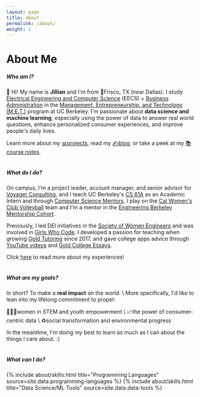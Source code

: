 ```yaml
---
layout: page
title: about
permalink: /about/
weight: 1
---
```


# **About Me**
<!-- :wave: -->
##### **Who am I?**
:wave: Hi! My name is **Jillian** and I'm from 📍Frisco, TX (near Dallas). I study [Electrical Engineering and Computer Science](https://eecs.berkeley.edu/) (EECS) + [Business Administration](https://haas.berkeley.edu/) in the [Management, Entrepreneurship, and Technology (M.E.T.)](https://met.berkeley.edu/) program at UC Berkeley. I'm passionate about **data science and machine learning**, especially using the power of data to answer real world questions, enhance personalized consumer experiences, and improve people's daily lives. 

Learn more about my [📊projects](../projects/), read my [✍️blog](../blog/), or take a peek at my [📚course notes](../notes/).
<br/><br/> 

<!-- :grin: 
##### **What do I like?**
I'm passionate about using the **power of data** to answer questions about the real world and improve people's daily lives. I'm most interested in data science and machine learning, especially when enhancing products for positive and personalized consumer experiences. 
<br/><br/>  -->

<!-- :bear: -->
##### **What do I do?**
On campus, I'm a project leader, account manager, and senior advisor for [Voyager Consulting](voyagerconsulting.org), and I teach UC Berkeley's [CS 61A](cs61a.org) as an Academic Intern and through [Computer Science Mentors](csmentors.berkeley.edu). I play on the [Cal Women's Club Volleyball](instagram.com/calclubvolleyball) team and I'm a mentor in the [Engineering Berkeley Mentorship Cohort](https://engineering.berkeley.edu/students/programs/mentor-programs/berkeley-mentorship-cohort/).

Previously, I led DEI initiatives in the [Society of Women Engineers](https://swe.berkeley.edu) and was involved in [Girls Who Code](https://girlswhocode.com/). I developed a passion for teaching when growing [Gold Tutoring](https://goldtutoring.dudaone.com/) since 2017, and gave college apps advice through [YouTube videos](https://www.youtube.com/c/JillianGoldberg) and [Gold College Essays](https://bit.ly/3d88PDc).

Click [here](../experience/) to read more about my experiences!
<br/><br/> 

<!-- :confetti_ball: -->
#####  **What are my goals?**

In short? To make a **real impact** on the world. \\
More specifically, I'd like to lean into my lifelong commitment to propel:

👩🏻‍💻women in STEM and youth empowerment \\
📈the power of consumer-centric data \\
♻️social transformation and environmental progress

In the meantime, I'm doing my best to learn as much as I can about the things I care about. :)
<br/><br/> 

<!-- :bulb:  -->
##### **What can I do?**

<div class="row">
{% include about/skills.html title="Programming Languages" source=site.data.programming-languages %}
{% include about/skills.html title="Data Science/ML Tools" source=site.data.data-tools %}
</div>

<!-- # **Past Experience**

<div class="row">
{% include about/timeline.html %}
</div> -->